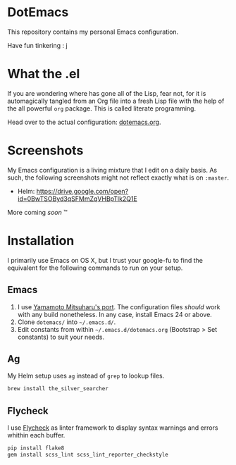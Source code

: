 DotEmacs
========

This repository contains my personal Emacs configuration.

Have fun tinkering : j

What the .el
============

If you are wondering where has gone all of the Lisp, fear not, for it is
automagically tangled from an Org file into a fresh Lisp file with the help of the
all powerful `org` package. This is called literate programming.

Head over to the actual configuration: [dotemacs.org][self.dotemacs].

Screenshots
===========

My Emacs configuration is a living mixture that I edit on a daily basis. As such, the
following screenshots might not reflect exactly what is on `:master`.

- Helm: https://drive.google.com/open?id=0BwTSOByd3qSFMmZqVHBpTlk2Q1E

More coming *soon* :tm:

Installation
============

I primarily use Emacs on OS X, but I trust your google-fu to find the equivalent for
the following commands to run on your setup.

Emacs
-----

1. I use [Yamamoto Mitsuharu's port][github.mitsuharu]. The configuration files
   *should* work with any build nonetheless. In any case, install Emacs 24 or above.
1. Clone `dotemacs/` into `~/.emacs.d/`.
1. Edit constants from within `~/.emacs.d/dotemacs.org` (Bootstrap > Set constants)
   to suit your needs.

Ag
--

My Helm setup uses `ag` instead of `grep` to lookup files.

```sh
brew install the_silver_searcher
```

Flycheck
--------

I use [Flycheck][github.flycheck] as linter framework to display syntax warnings and
errors whithin each buffer.

```sh
pip install flake8
gem install scss_lint scss_lint_reporter_checkstyle
```

[self.dotemacs]: ./dotemacs.org
[github.flycheck]: https://github.com/flycheck/flycheck
[github.mitsuharu]: https://github.com/railwaycat/homebrew-emacsmacport
